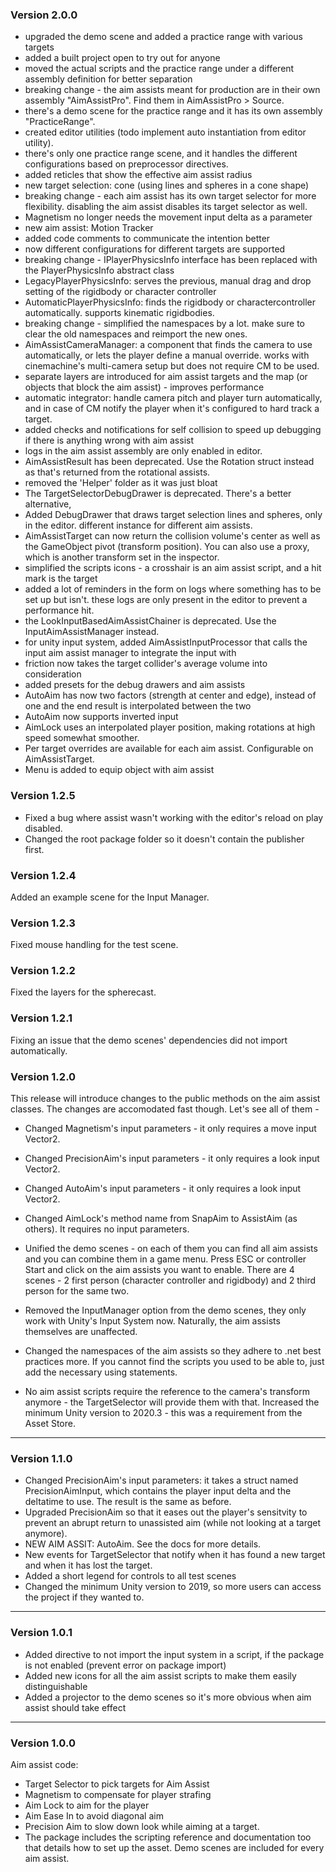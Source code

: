 ### Version 2.0.0

- upgraded the demo scene and added a practice range with various targets
- added a built project open to try out for anyone
- moved the actual scripts and the practice range under a different assembly definition for better separation
- breaking change - the aim assists meant for production are in their own assembly "AimAssistPro". Find them in AimAssistPro > Source. 
- there's a demo scene for the practice range and it has its own assembly "PracticeRange". 
- created editor utilities (todo implement auto instantiation from editor utility). 
- there's only one practice range scene, and it handles the different configurations based on preprocessor directives.
- added reticles that show the effective aim assist radius
- new target selection: cone (using lines and spheres in a cone shape)
- breaking change - each aim assist has its own target selector for more flexibility. disabling the aim assist disables its target selector as well. 
- Magnetism no longer needs the movement input delta as a parameter
- new aim assist: Motion Tracker
- added code comments to communicate the intention better
- now different configurations for different targets are supported
- breaking change - IPlayerPhysicsInfo interface has been replaced with the PlayerPhysicsInfo abstract class
- LegacyPlayerPhysicsInfo: serves the previous, manual drag and drop setting of the rigidbody or character controller
- AutomaticPlayerPhysicsInfo: finds the rigidbody or charactercontroller automatically. supports kinematic rigidbodies.
- breaking change - simplified the namespaces by a lot. make sure to clear the old namespaces and reimport the new ones.
- AimAssistCameraManager: a component that finds the camera to use automatically, or lets the player define a manual override. 
  works with cinemachine's multi-camera setup but does not require CM to be used.
- separate layers are introduced for aim assist targets and the map (or objects that block the aim assist) - improves performance
- automatic integrator: handle camera pitch and player turn automatically, and in case of CM notify the player when it's configured to hard track a target.
- added checks and notifications for self collision to speed up debugging if there is anything wrong with aim assist
- logs in the aim assist assembly are only enabled in editor.
- AimAssistResult has been deprecated. Use the Rotation struct instead as that's returned from the rotational assists.
- removed the 'Helper' folder as it was just bloat
- The TargetSelectorDebugDrawer is deprecated. There's a better alternative,
- Added DebugDrawer that draws target selection lines and spheres, only in the editor. different instance for different aim assists.
- AimAssistTarget can now return the collision volume's center as well as the GameObject pivot (transform position). You can also use a proxy, which is another transform set in the inspector.
- simplified the scripts icons - a crosshair is an aim assist script, and a hit mark is the target
- added a lot of reminders in the form on logs where something has to be set up but isn't. these logs are only present in the editor to prevent a performance hit.
- the LookInputBasedAimAssistChainer is deprecated. Use the InputAimAssistManager instead. 
- for unity input system, added AimAssistInputProcessor that calls the input aim assist manager to integrate the input with
- friction now takes the target collider's average volume into consideration
- added presets for the debug drawers and aim assists
- AutoAim has now two factors (strength at center and edge), instead of one and the end result is interpolated between the two
- AutoAim now supports inverted input
- AimLock uses an interpolated player position, making rotations at high speed somewhat smoother.
- Per target overrides are available for each aim assist. Configurable on AimAssistTarget.
- Menu is added to equip object with aim assist

### Version 1.2.5

- Fixed a bug where assist wasn't working with the editor's reload on play disabled.
- Changed the root package folder so it doesn't contain the publisher first.

### Version 1.2.4

Added an example scene for the Input Manager.

### Version 1.2.3

Fixed mouse handling for the test scene.

### Version 1.2.2

Fixed the layers for the spherecast.

### Version 1.2.1

Fixing an issue that the demo scenes' dependencies did not import automatically.

### Version 1.2.0

This release will introduce changes to the public methods on the aim assist classes. 
The changes are accomodated fast though. Let's see all of them - 

 - Changed Magnetism's input parameters - it only requires a move input Vector2.
 - Changed PrecisionAim's input parameters - it only requires a look input Vector2.
 - Changed AutoAim's input parameters - it only requires a look input Vector2.
 - Changed AimLock's method name from SnapAim to AssistAim (as others). It requires no input parameters.

 - Unified the demo scenes - on each of them you can find all aim assists and you can combine them in a game menu. Press ESC or controller Start and click on the aim assists you want to enable. There are 4 scenes - 2 first person (character controller and rigidbody) and 2 third person for the same two.
 - Removed the InputManager option from the demo scenes, they only work with Unity's Input System now. Naturally, the aim assists themselves are unaffected. 
 - Changed the namespaces of the aim assists so they adhere to .net best practices more. If you cannot find the scripts you used to be able to, just add the necessary using statements.
 - No aim assist scripts require the reference to the camera's transform anymore - the TargetSelector will provide them with that. 
Increased the minimum Unity version to 2020.3 - this was a requirement from the Asset Store. 
--------
### Version 1.1.0
 - Changed PrecisionAim's input parameters: it takes a struct named PrecisionAimInput, which contains the player input delta and the deltatime to use. The result is the same as before.
 - Upgraded PrecisionAim so that it eases out the player's sensitvity to prevent an abrupt return to unassisted aim (while not looking at a target anymore).
 - NEW AIM ASSIT: AutoAim. See the docs for more details.
 - New events for TargetSelector that notify when it has found a new target and when it has lost the target.
 - Added a short legend for controls to all test scenes
 - Changed the minimum Unity version to 2019, so more users can access the project if they wanted to.
--------
### Version 1.0.1
 - Added directive to not import the input system in a script, if the package is not enabled (prevent error on package import)
 - Added new icons for all the aim assist scripts to make them easily distinguishable
 - Added a projector to the demo scenes so it's more obvious when aim assist should take effect
--------
### Version 1.0.0

Aim assist code:
 - Target Selector to pick targets for Aim Assist
 - Magnetism to compensate for player strafing
 - Aim Lock to aim for the player
 - Aim Ease In to avoid diagonal aim
 - Precision Aim to slow down look while aiming at a target.
 - The package includes the scripting reference and documentation too that details how to set up the asset.
Demo scenes are included for every aim assist.
